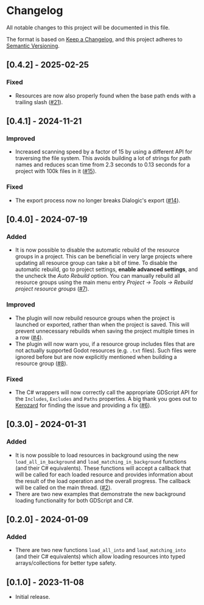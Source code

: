 # Changelog
All notable changes to this project will be documented in this file.

The format is based on [Keep a Changelog](https://keepachangelog.com/en/1.0.0/),
and this project adheres to [Semantic Versioning](https://semver.org/spec/v2.0.0.html).

## [0.4.2] - 2025-02-25
### Fixed
- Resources are now also properly found when the base path ends with a trailing slash ([#21](https://github.com/derkork/godot-resource-groups/issues/21)).


## [0.4.1] - 2024-11-21
### Improved
- Increased scanning speed by a factor of 15 by using a different API for traversing the file system. This avoids building a lot of strings for path names and reduces scan time from 2.3 seconds to 0.13 seconds for a project with 100k files in it ([#15](https://github.com/derkork/godot-resource-groups/issues/15)).
### Fixed
- The export process now no longer breaks Dialogic's export ([#14](https://github.com/derkork/godot-resource-groups/issues/14)).

## [0.4.0] - 2024-07-19
### Added
- It is now possible to disable the automatic rebuild of the resource groups in a project. This can be beneficial in very large projects where updating all resource group can take a bit of time. To disable the automatic rebuild, go to project settings, **enable advanced settings**, and the uncheck the _Auto Rebuild_ option. You can manually rebuild all resource groups using the main menu entry _Project -> Tools -> Rebuild project resource groups_ ([#7](https://github.com/derkork/godot-resource-groups/issues/7)).

### Improved
- The plugin will now rebuild resource groups when the project is launched or exported, rather than when the project is saved. This will prevent unnecessary rebuilds when saving the project multiple times in a row ([#4](https://github.com/derkork/godot-resource-groups/issues/4)).
- The plugin will now warn you, if a resource group includes files that are not actually supported Godot resources (e.g. `.txt` files). Such files were ignored before but are now explicitly mentioned when building a resource group ([#8](https://github.com/derkork/godot-resource-groups/issues/8)).

### Fixed
- The C# wrappers will now correctly call the appropriate GDScript API for the `Includes`, `Excludes` and `Paths` properties. A big thank you goes out to [Kerozard](https://github.com/Kerozard) for finding the issue and providing a fix ([#6](https://github.com/derkork/godot-resource-groups/pull/6)).

## [0.3.0] - 2024-01-31
### Added
- It is now possible to load resources in background using the new `load_all_in_background` and `load_matching_in_background` functions (and their C# equivalents). These functions will accept a callback that will be called for each loaded resource and provides information about the result of the load operation and the overall progress. The callback will be called on the main thread. ([#2](https://github.com/derkork/godot-resource-groups/issues/2)).
- There are two new examples that demonstrate the new background loading functionality for both GDScript and C#.

## [0.2.0] - 2024-01-09
### Added
- There are two new functions `load_all_into` and `load_matching_into` (and their C# equivalents) which allow loading resources into typed arrays/collections for better type safety.

## [0.1.0] - 2023-11-08
- Initial release.
